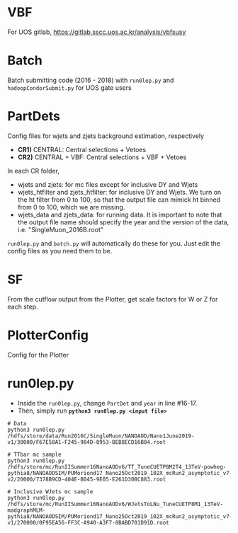 # VBF
For UOS gitlab, 
https://gitlab.sscc.uos.ac.kr/analysis/vbfsusy

# Batch
Batch submitting code (2016 - 2018) with `run0lep.py` and `hadoopCondorSubmit.py` for UOS gate users

# PartDets
Config files for wjets and zjets background estimation, respectively
- **CR1)** CENTRAL: Central selections + Vetoes
- **CR2)** CENTRAL + VBF: Central selections + VBF + Vetoes

In each CR folder,

- wjets and zjets: for mc files except for inclusive DY and Wjets
- wjets_htfilter and zjets_htfilter: for inclusive DY and Wjets. We turn on the ht filter from 0 to 100, so that the output file can mimick ht binned from 0 to 100, which we are missing.
- wjets_data and zjets_data: for running data. It is important to note that the output file name should specify the year and the version of the data, i.e. "SingleMuon_2016B.root" 

`run0lep.py` and `batch.py` will automatically do these for you. Just edit the config files as you need them to be.

# SF
From the cutflow output from the Plotter, get scale factors for W or  Z for each step.

# PlotterConfig
Config for the Plotter

# run0lep.py
* Inside the `run0lep.py`, change `PartDet` and `year` in line #16-17.
* Then, simply run **`python3 run0lep.py <input file>`**

```shell
# Data
python3 run0lep.py /hdfs/store/data/Run2016C/SingleMuon/NANOAOD/Nano1June2019-v1/30000/F67E58A1-F245-984D-8953-BEB8ECD16B84.root

# TTbar mc sample
python3 run0lep.py /hdfs/store/mc/RunIISummer16NanoAODv6/TT_TuneCUETP8M2T4_13TeV-powheg-pythia8/NANOAODSIM/PUMoriond17_Nano25Oct2019_102X_mcRun2_asymptotic_v7-v2/20000/7378B9CD-404E-B045-9E05-E261D30BC883.root

# Inclusive WJets mc sample
python3 run0lep.py /hdfs/store/mc/RunIISummer16NanoAODv6/WJetsToLNu_TuneCUETP8M1_13TeV-madgraphMLM-pythia8/NANOAODSIM/PUMoriond17_Nano25Oct2019_102X_mcRun2_asymptotic_v7-v1/270000/0F95EA56-FF3C-A940-A3F7-0BABD701D91D.root
```
